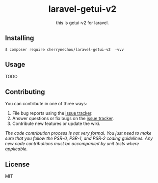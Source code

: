 <h1 align="center">laravel-getui-v2 </h1>

<p align="center"> this is getui-v2 for laravel.</p>


## Installing

```shell
$ composer require cherrynechou/laravel-getui-v2  -vvv
```

## Usage

TODO

## Contributing

You can contribute in one of three ways:

1. File bug reports using the [issue tracker](https://github.com/cherrynechou/laravel-admin-textbox/issues).
2. Answer questions or fix bugs on the [issue tracker](https://github.com/cherrynechou/laravel-admin-textbox/issues).
3. Contribute new features or update the wiki.

_The code contribution process is not very formal. You just need to make sure that you follow the PSR-0, PSR-1, and PSR-2 coding guidelines. Any new code contributions must be accompanied by unit tests where applicable._

## License

MIT